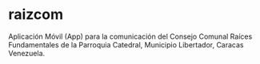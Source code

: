 # raizcom
Aplicación Móvil (App) para la comunicación del Consejo Comunal Raíces Fundamentales de la Parroquia Catedral, Municipio Libertador, Caracas Venezuela.
